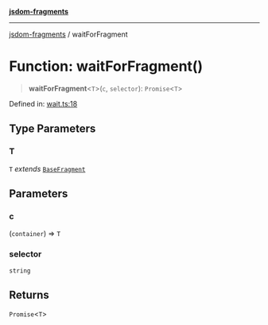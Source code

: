 [**jsdom-fragments**](../README.md)

***

[jsdom-fragments](../globals.md) / waitForFragment

# Function: waitForFragment()

> **waitForFragment**\<`T`\>(`c`, `selector`): `Promise`\<`T`\>

Defined in: [wait.ts:18](https://github.com/dima117/jsdom-fragments/blob/e591ffac62a73316db93c2daac4edca949af6c57/src/wait.ts#L18)

## Type Parameters

### T

`T` *extends* [`BaseFragment`](../classes/BaseFragment.md)

## Parameters

### c

(`container`) => `T`

### selector

`string`

## Returns

`Promise`\<`T`\>
